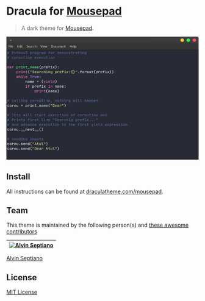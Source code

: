# Dracula for [Mousepad](https://salsa.debian.org/xfce-team/apps/mousepad)

> A dark theme for [Mousepad](https://github.com/jwilm/alacritty).

![Screenshot](./screenshot.png)

## Install

All instructions can be found at [draculatheme.com/mousepad](https://draculatheme.com/mousepad).

## Team

This theme is maintained by the following person(s) and [these awesome contributors](https://github.com/dracula/mousepad/graphs/contributors)

[![Alvin Septiano](https://github.com/alvinseptiano.png?size=100)](https://github.com/alvinseptiano) |
--- |
[Alvin Septiano](https://github.com/alvinseptiano)

## License

[MIT License](./LICENSE)
